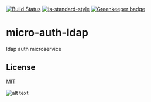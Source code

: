 [![Build Status](https://travis-ci.org/telemark/micro-auth-ldap.svg?branch=master)](https://travis-ci.org/telemark/micro-auth-ldap)
[![js-standard-style](https://img.shields.io/badge/code%20style-standard-brightgreen.svg?style=flat)](https://github.com/feross/standard)
[![Greenkeeper badge](https://badges.greenkeeper.io/telemark/micro-auth-ldap.svg)](https://greenkeeper.io/)

# micro-auth-ldap

ldap auth microservice

## License

[MIT](LICENSE)

![alt text](https://robots.kebabstudios.party/micro-auth-ldap.png "Robohash image of micro-auth-ldap")
